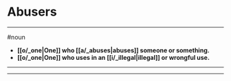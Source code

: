 # Abusers
---
#noun
- **[[o/_one|One]] who [[a/_abuses|abuses]] someone or something.**
- **[[o/_one|One]] who uses in an [[i/_illegal|illegal]] or wrongful use.**
---
---
